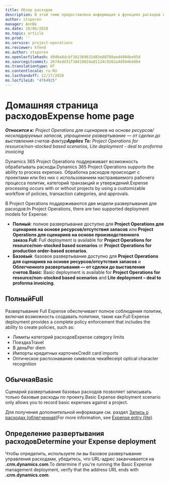 ```yaml
---
title: Обзор расходов
description: В этой теме предоставлена информация о функциях расходов в Project Operations.
author: stsporen
manager: AnnBe
ms.date: 10/06/2020
ms.topic: article
ms.prod: ''
ms.service: project-operations
ms.reviewer: kfend
ms.author: stsporen
ms.openlocfilehash: d946a8dcbf3b2369631d83e80788eed4904be95d
ms.sourcegitcommit: 2b74edd31f38410024a01124c9202a4d94464d04
ms.translationtype: HT
ms.contentlocale: ru-RU
ms.lasthandoff: 12/17/2020
ms.locfileid: "4764925"
---
```

# <a name="expense-home-page"></a><span data-ttu-id="d764b-103">Домашняя страница расходов</span><span class="sxs-lookup"><span data-stu-id="d764b-103">Expense home page</span></span>

<span data-ttu-id="d764b-104">_**Относится к:** Project Operations для сценариев на основе ресурсов/нескладируемых запасов, упрощенное развертывание — от сделки до выставления счетов-фактур_</span><span class="sxs-lookup"><span data-stu-id="d764b-104">_**Applies To:** Project Operations for resource/non-stocked based scenarios, Lite deployment - deal to proforma invoicing_</span></span>


<span data-ttu-id="d764b-105">Dynamics 365 Project Operations поддерживает возможность обрабатывать расходы.</span><span class="sxs-lookup"><span data-stu-id="d764b-105">Dynamics 365 Project Operations supports the ability to process expenses.</span></span> <span data-ttu-id="d764b-106">Обработка расходов происходит с проектами или без них с использованием настраиваемого рабочего процесса политик, категорий транзакций и утверждений.</span><span class="sxs-lookup"><span data-stu-id="d764b-106">Expense processing occurs with or without projects by using a customizable workflow of policies, transaction categories, and approvals.</span></span>

<span data-ttu-id="d764b-107">В Project Operations поддерживаются две модели развертывания для расходов:</span><span class="sxs-lookup"><span data-stu-id="d764b-107">In Project Operations, there are two supported deployment models for Expense:</span></span> 

- <span data-ttu-id="d764b-108">**Полный**: полное развертывание доступно для **Project Operations для сценариев на основе ресурсов/отсутствия запасов** или **Project Operations для сценариев на основе производственного заказа**.</span><span class="sxs-lookup"><span data-stu-id="d764b-108">**Full**: Full deployment is available for **Project Operations for resource/non-stocked based scenarios** or **Project Operations for production order-based scenarios**.</span></span>
- <span data-ttu-id="d764b-109">**Базовый**: базовое развертывание доступно для **Project Operations для сценариев на основе ресурсов/отсутствия запасов** и **Облегченного развертывания — от сделки до выставления счетов**.</span><span class="sxs-lookup"><span data-stu-id="d764b-109">**Basic**: Basic deployment is available for **Project Operations for resource/non-stocked based scenarios** and **Lite deployment – deal to proforma invoicing**.</span></span>

## <a name="full"></a><span data-ttu-id="d764b-110">Полный</span><span class="sxs-lookup"><span data-stu-id="d764b-110">Full</span></span> 
<span data-ttu-id="d764b-111">Развертывание Full Expense обеспечивает полное соблюдения политик, включая возможность создавать политики, такие как:</span><span class="sxs-lookup"><span data-stu-id="d764b-111">Full Expense deployment provides a complete policy enforcement that includes the ability to create policies, such as:</span></span>

  - <span data-ttu-id="d764b-112">Лимиты категорий расходов</span><span class="sxs-lookup"><span data-stu-id="d764b-112">Expense category limits</span></span>
  - <span data-ttu-id="d764b-113">Поездка</span><span class="sxs-lookup"><span data-stu-id="d764b-113">Travel</span></span>
  - <span data-ttu-id="d764b-114">В день</span><span class="sxs-lookup"><span data-stu-id="d764b-114">Per diem</span></span>
  - <span data-ttu-id="d764b-115">Импорты кредитных карточек</span><span class="sxs-lookup"><span data-stu-id="d764b-115">Credit card imports</span></span>
  - <span data-ttu-id="d764b-116">Оптическое распознавание символов чека</span><span class="sxs-lookup"><span data-stu-id="d764b-116">Receipt optical character recognition</span></span>

## <a name="basic"></a><span data-ttu-id="d764b-117">Обычная</span><span class="sxs-lookup"><span data-stu-id="d764b-117">Basic</span></span> 
<span data-ttu-id="d764b-118">Сценарий развертывания базовых расходов позволяет записывать только базовые расходы по проекту.</span><span class="sxs-lookup"><span data-stu-id="d764b-118">Basic Expense deployment scenario only allows you to record basic expenses against a project.</span></span> 

<span data-ttu-id="d764b-119">Для получения дополнительной информации см. раздел [Запись о расходах (облегченная)](basic-expense.md)</span><span class="sxs-lookup"><span data-stu-id="d764b-119">For more information, see [Expense entry (lite)](basic-expense.md)</span></span>

## <a name="determine-your-expense-deployment"></a><span data-ttu-id="d764b-120">Определение развертывания расходов</span><span class="sxs-lookup"><span data-stu-id="d764b-120">Determine your Expense deployment</span></span>
<span data-ttu-id="d764b-121">Чтобы определить, используете ли вы базовое развертывание управления расходами, убедитесь, что URL-адрес заканчивается на **.crm.dynamics.com**.</span><span class="sxs-lookup"><span data-stu-id="d764b-121">To determine if you're running the Basic Expense management deployment, verify that the address URL ends with **.crm.dynamics.com**.</span></span> 
